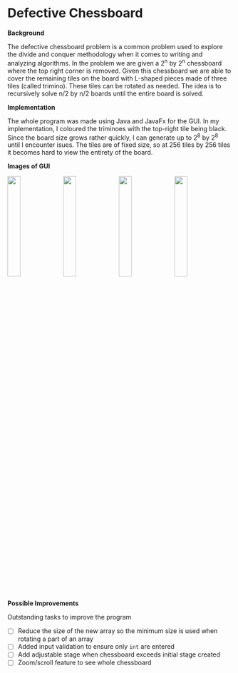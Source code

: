 # Defective Chessboard
**Background**

The defective chessboard problem is a common problem used to explore the divide and conquer methodology when it comes to writing and analyzing algorithms. In the problem we are given a 2<sup>n</sup> by 2<sup>n</sup> chessboard where the top right corner is removed. Given this chessboard we are able to cover the remaining tiles on the board with L-shaped pieces made of three tiles (called trimino). These tiles can be rotated as needed. The idea is to recursively solve n/2 by n/2 boards until the entire board is solved.  

**Implementation**

The whole program was made using Java and JavaFx for the GUI. In my implementation, I coloured the triminoes with the top-right tile being black. Since the board size grows rather quickly, I can generate up to 2<sup>8</sup> by 2<sup>8</sup> until I encounter isues. The tiles are of fixed size, so at 256 tiles by 256 tiles it becomes hard to view the entirety of the board. 

**Images of GUI**

<img src="https://user-images.githubusercontent.com/46686623/75642544-df5b8700-5c09-11ea-8ff1-bc90e621cb16.png" width=24%> <img src="https://user-images.githubusercontent.com/46686623/75642530-d36fc500-5c09-11ea-87b8-a25c6410a0b2.png" width="24%"> <img src="https://user-images.githubusercontent.com/46686623/75642552-ea161c00-5c09-11ea-91d9-87d9d8a21232.png" width="24%"> <img src="https://user-images.githubusercontent.com/46686623/75642559-eda9a300-5c09-11ea-870f-b496a4c5a453.png" width="24%">

**Possible Improvements**

Outstanding tasks to improve the program
- [ ] Reduce the size of the new array so the minimum size is used when rotating a part of an array
- [ ] Added input validation to ensure only `int` are entered
- [ ] Add adjustable stage when chessboard exceeds initial stage created
- [ ] Zoom/scroll feature to see whole chessboard
